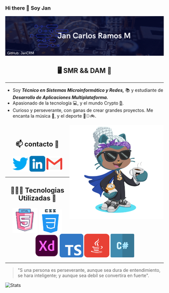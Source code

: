### Hi there  👋 Soy Jan

<img src="./img/Banner de Etsy Formas Colorido.gif">

<h2 align="center">🖥️ SMR && DAM 🚀</h2>

---
 - Soy ***Técnico en Sistemas Microinformático y Redes,*** 📚 y estudiante de ***Desarrollo de Aplicaciones Multiplataforma.***
- Apasionado de la tecnología 💻, y el mundo Crypto <a href='https://emojitool.com/bitcoin-sign'>₿</a>. 
- Curioso y perseverante, con ganas de crear grandes proyectos.
Me encanta la música 🎵,  y el deporte 🏀⚾🚲.

<img align="right" src="./img/octogato.png" width="300px">

<br>

<div align="center">

<h2 align="center">📫 contacto 📧</h2>

[<img src="./img/twitter.png" width="50px" height="50px">](https://twitter.com/JC_R_M) [<img src="./img/linkedin.png" width="50px" height="50px">](https://www.linkedin.com/notifications/) [<img src="./img/gmail.png" width="50px" height="50px">](href="mailto:jcramos417@gmail.com")
<br>

</div>

---

<h2 align="center">👨🏽‍💻 Tecnologias Utilizadas 💬</h2>


<div align="center">
<img src="./img/html-5.png" width="80px" height="80px"> <img src="./img/css.png" width="75px" height="75px"> <img src="./img/xd.png" width="75px" height="75px"> <img src="./img/typescript.png" width="75px" height="75px"> <img src="./img/java.png" width="80px" height="75px"> <img src="./img/hashtag.png" width="75px" height="75px">
</div>

---


 > "S una persona es perseverante, aunque sea dura de entendimiento, se hara inteligente; y aunque sea debíl se convertira en fuerte".



![Stats](https://github-readme-stats.vercel.app/api?username=JanCRM&show_icons=true)